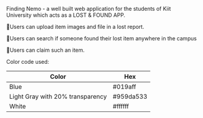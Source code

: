 Finding Nemo - a well built web application for the students of Kiit University which acts as a LOST & FOUND APP.

🔹Users can upload item images and file in a lost report.

🔹Users can search if someone found their lost item anywhere in the campus

🔹Users can claim such an item.

Color code used:

| Color                            | Hex       |
| -------------------------------- | --------- |
| Blue                             | #019aff   |
| Light Gray with 20% transparency | #959da533 |
| White                            | #ffffff   |
